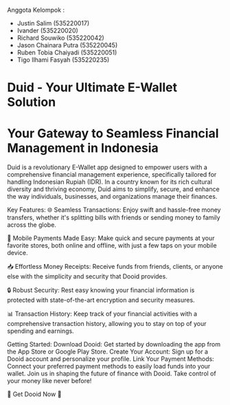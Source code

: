 Anggota Kelompok :
- Justin Salim (535220017)
- Ivander (535220020)
- Richard Souwiko (535220042)
- Jason Chainara Putra (535220045)
- Ruben Tobia Chaiyadi (535220051)
- Tigo Ilhami Fasyah (535220235)

# Duid - Your Ultimate E-Wallet Solution
# Your Gateway to Seamless Financial Management in Indonesia

Duid is a revolutionary E-Wallet app designed to empower users with a comprehensive financial management experience, specifically tailored for handling Indonesian Rupiah (IDR). In a country known for its rich cultural diversity and thriving economy, Duid aims to simplify, secure, and enhance the way individuals, businesses, and organizations manage their finances.

Key Features:
🌐 Seamless Transactions: Enjoy swift and hassle-free money transfers, whether it's splitting bills with friends or sending money to family across the globe.

💸 Mobile Payments Made Easy: Make quick and secure payments at your favorite stores, both online and offline, with just a few taps on your mobile device.

📥 Effortless Money Receipts: Receive funds from friends, clients, or anyone else with the simplicity and security that Dooid provides.

🔒 Robust Security: Rest easy knowing your financial information is protected with state-of-the-art encryption and security measures.

📊 Transaction History: Keep track of your financial activities with a comprehensive transaction history, allowing you to stay on top of your spending and earnings.

Getting Started:
Download Dooid: Get started by downloading the app from the App Store or Google Play Store.
Create Your Account: Sign up for a Dooid account and personalize your profile.
Link Your Payment Methods: Connect your preferred payment methods to easily load funds into your wallet.
Join us in shaping the future of finance with Dooid. Take control of your money like never before!

🌟 Get Dooid Now 🌟
